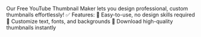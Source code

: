 Our Free YouTube Thumbnail Maker lets you design professional, custom thumbnails effortlessly!
✅ Features:
🔹 Easy-to-use, no design skills required
🔹 Customize text, fonts, and backgrounds
🔹 Download high-quality thumbnails instantly
